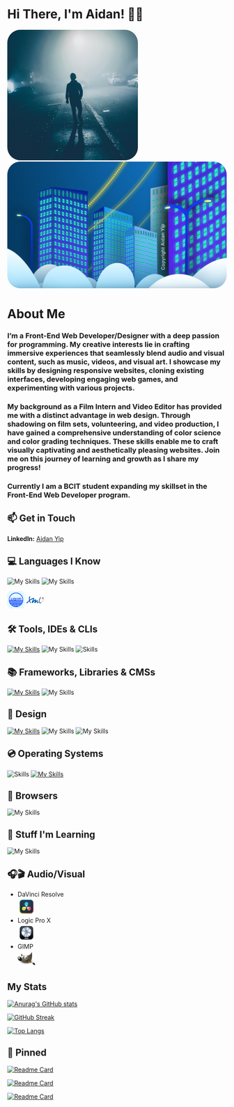 # Hi There, I'm Aidan! 👋🏻

<img src="https://github.com/aidan-yip/aidan-yip/blob/main/small.jpg" width="300" style="border-radius: 30px;"></img>
<img src="https://github.com/aidan-yip/aidan-yip/blob/main/thin_cloud.png/" width="520" style="border-radius: 30px;" oncontextmenu="return false"></img>

# About Me

### I’m a Front-End Web Developer/Designer with a deep passion for programming. My creative interests lie in crafting immersive experiences that seamlessly blend audio and visual content, such as music, videos, and visual art. I showcase my skills by designing responsive websites, cloning existing interfaces, developing engaging web games, and experimenting with various projects. 

### My background as a Film Intern and Video Editor has provided me with a distinct advantage in web design. Through shadowing on film sets, volunteering, and video production, I have gained a comprehensive understanding of color science and color grading techniques. These skills enable me to craft visually captivating and aesthetically pleasing websites. Join me on this journey of learning and growth as I share my progress!

### Currently I am a BCIT student expanding my skillset in the Front-End Web Developer program.

## 📫 Get in Touch 

**LinkedIn:** [Aidan Yip](https://www.linkedin.com/in/aidan-yip/)


## 💻 Languages I Know

 ![My Skills](https://go-skill-icons.vercel.app/api/icons?i=html,css,js,php,md,svg&theme=dark)
 ![My Skills](https://go-skill-icons.vercel.app/api/icons?i=json&theme=dark)
  
<div>
  <img src="https://github.com/aidan-yip/aidan-yip/raw/main/liquid_v2.png" width="40" height="40"></img>
  <img src="https://github.com/devicons/devicon/blob/master/icons/xml/xml-original.svg" width="40" height="40"></img>
</div>

## 🛠️ Tools, IDEs & CLIs

 [![My Skills](https://skillicons.dev/icons?i=vscode,github,gitlab,git,vercel,netlify,cloudflare,stackoverflow,bash,npm,pnpm)](https://github.com/aidan-yip)
 ![My Skills](https://go-skill-icons.vercel.app/api/icons?i=firebase,googleanalytics,lighthouse&theme=dark)
 ![Skills](https://skills-icons.vercel.app/api/icons?i=gemini&theme=dark)

## 📚 Frameworks, Libraries & CMSs

 [![My Skills](https://skillicons.dev/icons?i=sass,jquery,react,vite,mui,emotion,electron,wordpress)](https://github.com/aidan-yip)
 ![My Skills](https://go-skill-icons.vercel.app/api/icons?i=shopify&theme=dark)

## 🎨 Design

 [![My Skills](https://skillicons.dev/icons?i=figma,xd,illustrator,photoshop)](https://github.com/aidan-yip)
 ![My Skills](https://go-skill-icons.vercel.app/api/icons?i=lightroom&theme=dark)
 ![My Skills](https://go-skill-icons.vercel.app/api/icons?i=fresco&theme=dark)

## 💿 Operating Systems

   ![Skills](https://skills-icons.vercel.app/api/icons?i=apple,ubuntu,linux,windows,debian,raspberrypi)
   [![My Skills](https://skillicons.dev/icons?i=mint&theme=light)](https://github.com/aidan-yip)
   
## 🛜 Browsers

 ![My Skills](https://go-skill-icons.vercel.app/api/icons?i=safari,firefox,chrome&theme=dark)

## 🌿 Stuff I'm Learning

 ![My Skills](https://go-skill-icons.vercel.app/api/icons?i=threejs,expo,php,mysql,nextjs,xcode,swift,bootstrap,ruby,cs&theme=dark)

## 🎧🎬 Audio/Visual

<ul>
  <li>DaVinci Resolve</li>
  <img src="https://github.com/aidan-yip/aidan-yip/raw/main/davinci.png" width="40" height="40"></img>
  <li>Logic Pro X</li>
  <img src="https://github.com/aidan-yip/aidan-yip/raw/main/logicpro-icon.png" width="40" height="40"></img>
  <li>GIMP</li>
   <img src="https://github.com/devicons/devicon/raw/master/icons/gimp/gimp-original.svg" width="40" height="40"></img>
</ul>

## My Stats

[![Anurag's GitHub stats](https://github-readme-stats.vercel.app/api?username=aidan-yip&border_radius=35&border_color=001658&theme=algolia)](https://github.com/aidan-yip)

[![GitHub Streak](https://streak-stats.demolab.com?user=aidan-yip&theme=hacker&border_radius=35&card_width=450&background=001900&border=022B00)](https://github.com/aidan-yip)

[![Top Langs](https://github-readme-stats.vercel.app/api/top-langs/?username=aidan-yip&layout=donut-vertical&theme=codeSTACKr&border_radius=35&card_width=450&height=195)](https://github.com/aidan-yip)

## 📌 Pinned

[![Readme Card](https://github-readme-stats.vercel.app/api/pin/?username=aidan-yip&repo=mac_tv&theme=algolia)](https://github.com/aidan-yip/mac_tv)

[![Readme Card](https://github-readme-stats.vercel.app/api/pin/?username=aidan-yip&repo=calculator&theme=algolia)](https://github.com/aidan-yip/calculator)

[![Readme Card](https://github-readme-stats.vercel.app/api/pin/?username=aidan-yip&repo=zone_23&theme=algolia)](https://github.com/aidan-yip/zone_23)

<!--
**aidan-yip/aidan-yip** is a ✨ _special_ ✨ repository because its `README.md` (this file) appears on your GitHub profile.

  <img src="" width="40" height="40"></img>
  <img src="" width="40" height="40"></img>
  <img src="" width="40" height="40"></img>

Here are some ideas to get you started:

- 🔭 I’m currently working on ...
- 🌱 I’m currently learning ...
- 👯 I’m looking to collaborate on ...
- 🤔 I’m looking for help with ...
- 💬 Ask me about ...
- 📫 How to reach me: ...
- ⚡ Fun fact: ...
-->
